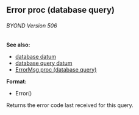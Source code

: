 ## Error proc (database query) 
###### BYOND Version 506
**See also:**
*   [database datum](/database)
*   [database query datum](/database/query)
*   [ErrorMsg proc (database query)](/database/query/proc/ErrorMsg)
<!-- -->
**Format:**
*   Error()


Returns the error code last received for this query.